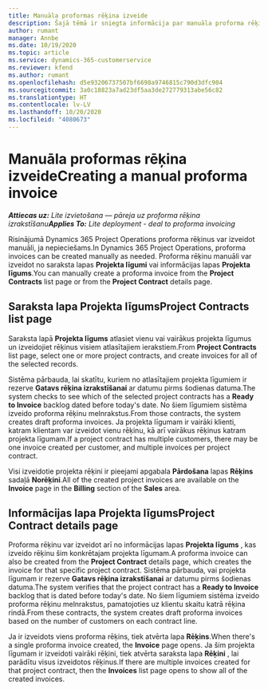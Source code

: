 ```yaml
---
title: Manuāla proformas rēķina izveide
description: Šajā tēmā ir sniegta informācija par manuāla proforma rēķina izveidi risinājumā Project Operations.
author: rumant
manager: Annbe
ms.date: 10/19/2020
ms.topic: article
ms.service: dynamics-365-customerservice
ms.reviewer: kfend
ms.author: rumant
ms.openlocfilehash: d5e93206737507bf6698a9746815c790d3dfc904
ms.sourcegitcommit: 3a0c18823a7ad23df5aa3de272779313abe56c82
ms.translationtype: HT
ms.contentlocale: lv-LV
ms.lasthandoff: 10/20/2020
ms.locfileid: "4080673"
---
```

# <a name="creating-a-manual-proforma-invoice"></a><span data-ttu-id="57612-103">Manuāla proformas rēķina izveide</span><span class="sxs-lookup"><span data-stu-id="57612-103">Creating a manual proforma invoice</span></span>

<span data-ttu-id="57612-104">_**Attiecas uz:** Lite izvietošana — pāreja uz proforma rēķina izrakstīšanu_</span><span class="sxs-lookup"><span data-stu-id="57612-104">_**Applies To:** Lite deployment - deal to proforma invoicing_</span></span>

<span data-ttu-id="57612-105">Risinājumā Dynamics 365 Project Operations proforma rēķinus var izveidot manuāli, ja nepieciešams.</span><span class="sxs-lookup"><span data-stu-id="57612-105">In Dynamics 365 Project Operations, proforma invoices can be created manually as needed.</span></span> <span data-ttu-id="57612-106">Proforma rēķinu manuāli var izveidot no saraksta lapas **Projekta līgumi** vai informācijas lapas **Projekta līgums**.</span><span class="sxs-lookup"><span data-stu-id="57612-106">You can manually create a proforma invoice from the **Project Contracts** list page or from the **Project Contract** details page.</span></span>

##  <a name="project-contracts-list-page"></a><span data-ttu-id="57612-107">Saraksta lapa Projekta līgums</span><span class="sxs-lookup"><span data-stu-id="57612-107">Project Contracts list page</span></span>

<span data-ttu-id="57612-108">Saraksta lapā **Projekta līgums** atlasiet vienu vai vairākus projekta līgumus un izveidojiet rēķinus visiem atlasītajiem ierakstiem.</span><span class="sxs-lookup"><span data-stu-id="57612-108">From **Project Contracts** list page, select one or more project contracts, and create invoices for all of the selected records.</span></span>

<span data-ttu-id="57612-109">Sistēma pārbauda, lai skatītu, kuriem no atlasītajiem projekta līgumiem ir rezerve **Gatavs rēķina izrakstīšanai** ar datumu pirms šodienas datuma.</span><span class="sxs-lookup"><span data-stu-id="57612-109">The system checks to see which of the selected project contracts has a **Ready to Invoice** backlog  dated before today's date.</span></span> <span data-ttu-id="57612-110">No šiem līgumiem sistēma izveido proforma rēķinu melnrakstus.</span><span class="sxs-lookup"><span data-stu-id="57612-110">From those contracts, the system creates draft proforma invoices.</span></span> <span data-ttu-id="57612-111">Ja projekta līgumam ir vairāki klienti, katram klientam var izveidot vienu rēķinu, kā arī vairākus rēķinus katram projekta līgumam.</span><span class="sxs-lookup"><span data-stu-id="57612-111">If a project contract has multiple customers, there may be one invoice created per customer, and multiple invoices per project contract.</span></span>

<span data-ttu-id="57612-112">Visi izveidotie projekta rēķini ir pieejami apgabala **Pārdošana** lapas **Rēķins** sadaļā **Norēķini**.</span><span class="sxs-lookup"><span data-stu-id="57612-112">All of the created project invoices are available on the **Invoice** page in the **Billing** section of the **Sales** area.</span></span>

## <a name="project-contract-details-page"></a><span data-ttu-id="57612-113">Informācijas lapa Projekta līgums</span><span class="sxs-lookup"><span data-stu-id="57612-113">Project Contract details page</span></span>

<span data-ttu-id="57612-114">Proforma rēķinu var izveidot arī no informācijas lapas **Projekta līgums** , kas izveido rēķinu šim konkrētajam projekta līgumam.</span><span class="sxs-lookup"><span data-stu-id="57612-114">A proforma invoice can also be created from the **Project Contract** details page, which creates the invoice for that specific project contract.</span></span> <span data-ttu-id="57612-115">Sistēma pārbauda, vai projekta līgumam ir rezerve **Gatavs rēķina izrakstīšanai** ar datumu pirms šodienas datuma.</span><span class="sxs-lookup"><span data-stu-id="57612-115">The system verifies that the project contract has a **Ready to Invoice** backlog that is dated before today's date.</span></span> <span data-ttu-id="57612-116">No šiem līgumiem sistēma izveido proforma rēķinu melnrakstus, pamatojoties uz klientu skaitu katrā rēķina rindā.</span><span class="sxs-lookup"><span data-stu-id="57612-116">From these contracts, the system creates draft proforma invoices based on the number of customers on each contract line.</span></span>

<span data-ttu-id="57612-117">Ja ir izveidots viens proforma rēķins, tiek atvērta lapa **Rēķins**.</span><span class="sxs-lookup"><span data-stu-id="57612-117">When there's a single proforma invoice created, the **Invoice** page opens.</span></span> <span data-ttu-id="57612-118">Ja šim projekta līgumam ir izveidoti vairāki rēķini, tiek atvērta saraksta lapa **Rēķini** , lai parādītu visus izveidotos rēķinus.</span><span class="sxs-lookup"><span data-stu-id="57612-118">If there are multiple invoices created for that project contract, then the **Invoices** list page opens to show all of the created invoices.</span></span>
